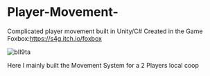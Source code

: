 # Player-Movement-
Complicated player movement built in Unity/C# 
Created in the Game Foxbox:https://s4g.itch.io/foxbox

![bII9ta](https://user-images.githubusercontent.com/62608040/157333344-a48a283a-5bf6-4398-89c8-646961f3e9bc.png)

Here I mainly built the Movement System for a 2 Players local coop 
